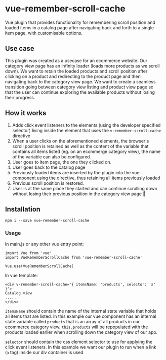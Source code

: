 # vue-remember-scroll-cache
Vue plugin that provides functionality for remembering scroll position and loaded items in a catalog page after navigating back and forth to a single item page, with customisable options.

## Use case
This plugin was created as a usecase for an ecommerce website. Our category view page has an infinity loader (loads more products as we scroll down). We want to retain the loaded products and scroll position after clicking on a product and redirecting to the product page and then navigating back to the category view page. We want to create a seamless transition going between category view listing and product view page so that the user can continue exploring the available products without losing their progress.

## How it works

1. Adds click event listeners to the elements (using the developer specified selector) living inside the element that uses the `v-remember-scroll-cache` directive
2. When a user clicks on the aforementioned elements, the browser's scroll position is retained as well as the content of the variable that contains all items listed (eg. on an ecommerge category view), the name of the variable can also be configured.
3. User goes to item page, the one they clicked on.
4. User goes back to the catalog page
5. Previously loaded items are inserted by the plugin into the vue component using the directive, thus retaining all items previously loaded
6. Previous scroll position is restored.
7. User is at the same place they started and can continue scrolling down without losing their previous position in the category view page 🙂

## Installation

```
npm i --save vue-remember-scroll-cache
```

### Usage

In main.js or any other vue entry point:
```
import Vue from 'vue'
import VueRememberScrollCache from 'vue-remember-scroll-cache'

Vue.use(VueRememberScrollCache)
```

In vue template:
```
<div v-remember-scroll-cache="{ itemsName: 'products', selector: 'a' }">
Catalog view
.....
</div>
```

`itemsName` should contain the name of the internal state variable that holds all items that are listed. In this example our vue component has an internal state variable called `products` that is an array of all products in our ecommerce category view. `this.products` will be repopulated with the products loaded earlier when scrolling down the category view of our app.


`selector` should contain the css element selector to use for applying the click event listeners. In this example we want our plugin to run when a link (`a` tag) inside our div container is used


